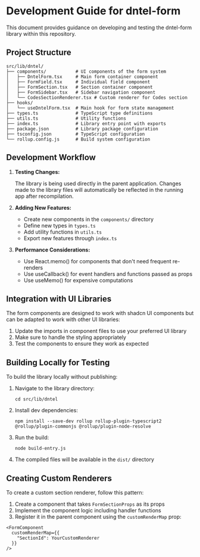 # Development Guide for dntel-form

This document provides guidance on developing and testing the dntel-form library within this repository.

## Project Structure

```
src/lib/dntel/
├── components/           # UI components of the form system
│   ├── DntelForm.tsx     # Main form container component
│   ├── FormField.tsx     # Individual field component
│   ├── FormSection.tsx   # Section container component
│   ├── FormSidebar.tsx   # Sidebar navigation component
│   └── CodesSectionRenderer.tsx # Custom renderer for Codes section
├── hooks/
│   └── useDntelForm.tsx  # Main hook for form state management
├── types.ts              # TypeScript type definitions
├── utils.ts              # Utility functions
├── index.ts              # Library entry point with exports
├── package.json          # Library package configuration
├── tsconfig.json         # TypeScript configuration
└── rollup.config.js      # Build system configuration
```

## Development Workflow

1. **Testing Changes:**
   
   The library is being used directly in the parent application. Changes made to the library files will automatically be reflected in the running app after recompilation.

2. **Adding New Features:**

   - Create new components in the `components/` directory
   - Define new types in `types.ts`
   - Add utility functions in `utils.ts`
   - Export new features through `index.ts`

3. **Performance Considerations:**

   - Use React.memo() for components that don't need frequent re-renders
   - Use useCallback() for event handlers and functions passed as props
   - Use useMemo() for expensive computations

## Integration with UI Libraries

The form components are designed to work with shadcn UI components but can be adapted to work with other UI libraries:

1. Update the imports in component files to use your preferred UI library
2. Make sure to handle the styling appropriately
3. Test the components to ensure they work as expected

## Building Locally for Testing

To build the library locally without publishing:

1. Navigate to the library directory:
   ```
   cd src/lib/dntel
   ```

2. Install dev dependencies:
   ```
   npm install --save-dev rollup rollup-plugin-typescript2 @rollup/plugin-commonjs @rollup/plugin-node-resolve
   ```

3. Run the build:
   ```
   node build-entry.js
   ```

4. The compiled files will be available in the `dist/` directory

## Creating Custom Renderers

To create a custom section renderer, follow this pattern:

1. Create a component that takes `FormSectionProps` as its props
2. Implement the component logic including handler functions
3. Register it in the parent component using the `customRenderMap` prop:

```tsx
<FormComponent 
  customRenderMap={{
    "SectionId": YourCustomRenderer
  }}
/>
```